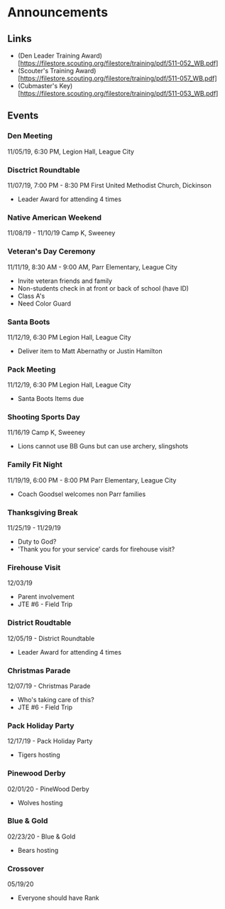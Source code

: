 # Announcements

## Links
- (Den Leader Training Award)[https://filestore.scouting.org/filestore/training/pdf/511-052_WB.pdf]
- (Scouter's Training Award)[https://filestore.scouting.org/filestore/training/pdf/511-057_WB.pdf]
- (Cubmaster's Key)[https://filestore.scouting.org/filestore/training/pdf/511-053_WB.pdf]

## Events

### Den Meeting
11/05/19, 6:30 PM, 
Legion Hall, League City

### Disctrict Roundtable
11/07/19, 7:00 PM - 8:30 PM 
First United Methodist Church, Dickinson
- Leader Award for attending 4 times

### Native American Weekend
11/08/19 - 11/10/19
Camp K, Sweeney

### Veteran's Day Ceremony
11/11/19, 8:30 AM - 9:00 AM, 
Parr Elementary, League City
- Invite veteran friends and family
- Non-students check in at front or back of school (have ID)
- Class A's
- Need Color Guard

### Santa Boots
11/12/19, 6:30 PM
Legion Hall, League City
- Deliver item to Matt Abernathy or Justin Hamilton

### Pack Meeting
11/12/19, 6:30 PM
Legion Hall, League City
- Santa Boots Items due

### Shooting Sports Day
11/16/19
Camp K, Sweeney
- Lions cannot use BB Guns but can use archery, slingshots

### Family Fit Night
11/19/19, 6:00 PM - 8:00 PM
Parr Elementary, League City
- Coach Goodsel welcomes non Parr families

### Thanksgiving Break
11/25/19 - 11/29/19
- Duty to God?
- 'Thank you for your service' cards for firehouse visit?

### Firehouse Visit
12/03/19
- Parent involvement
- JTE #6 - Field Trip

### District Roudtable
12/05/19 - District Roundtable
- Leader Award for attending 4 times

### Christmas Parade
12/07/19 - Christmas Parade
- Who's taking care of this?
- JTE #6 - Field Trip

### Pack Holiday Party
12/17/19 - Pack Holiday Party
- Tigers hosting

### Pinewood Derby
02/01/20 - PineWood Derby
- Wolves hosting

### Blue & Gold
02/23/20 - Blue & Gold
- Bears hosting

### Crossover
05/19/20 
- Everyone should have Rank

